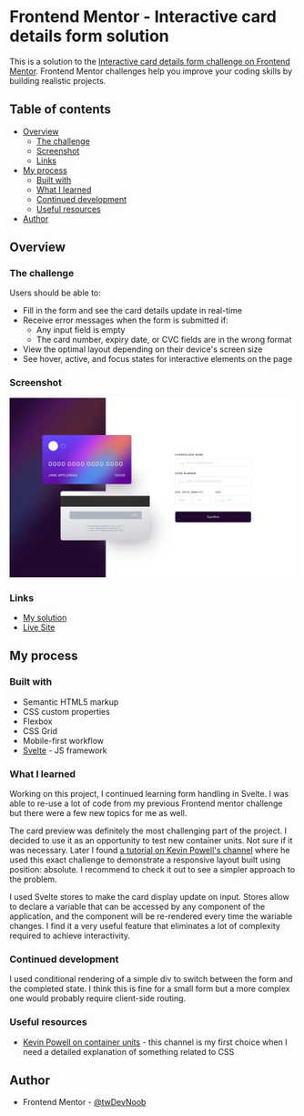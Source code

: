 # Frontend Mentor - Interactive card details form solution

This is a solution to the
[Interactive card details form challenge on Frontend Mentor](https://www.frontendmentor.io/challenges/interactive-card-details-form-XpS8cKZDWw).
Frontend Mentor challenges help you improve your coding skills by building
realistic projects.

## Table of contents

-   [Overview](#overview)
    -   [The challenge](#the-challenge)
    -   [Screenshot](#screenshot)
    -   [Links](#links)
-   [My process](#my-process)
    -   [Built with](#built-with)
    -   [What I learned](#what-i-learned)
    -   [Continued development](#continued-development)
    -   [Useful resources](#useful-resources)
-   [Author](#author)

## Overview

### The challenge

Users should be able to:

-   Fill in the form and see the card details update in real-time
-   Receive error messages when the form is submitted if:
    -   Any input field is empty
    -   The card number, expiry date, or CVC fields are in the wrong format
-   View the optimal layout depending on their device's screen size
-   See hover, active, and focus states for interactive elements on the page

### Screenshot

![](./src/lib/images/screenshot.png)

### Links

-   [My solution](https://github.com/c0dehamster/form-handling-demo-svelte)
-   [Live Site](https://form-handling-demo-svelte.vercel.app/)

## My process

### Built with

-   Semantic HTML5 markup
-   CSS custom properties
-   Flexbox
-   CSS Grid
-   Mobile-first workflow
-   [Svelte](https://svelte.dev/) - JS framework

### What I learned

Working on this project, I continued learning form handling in Svelte. I was
able to re-use a lot of code from my previous Frontend mentor challenge but
there were a few new topics for me as well.

The card preview was definitely the most challenging part of the project. I
decided to use it as an opportunity to test new container units. Not sure if it
was necessary. Later I found
[a tutorial on Kevin Powell's channel](https://youtu.be/H04P5YXVssE) where he
used this exact challenge to demonstrate a responsive layout built using
position: absolute. I recommend to check it out to see a simpler approach to the
problem.

I used Svelte stores to make the card display update on input. Stores allow to
declare a variable that can be accessed by any component of the application, and
the component will be re-rendered every time the wariable changes. I find it a
very useful feature that eliminates a lot of complexity required to achieve
interactivity.

### Continued development

I used conditional rendering of a simple div to switch between the form and the
completed state. I think this is fine for a small form but a more complex one
would probably require client-side routing.

### Useful resources

-   [Kevin Powell on container units](https://youtu.be/ZSaAHb5dRwQ) - this
    channel is my first choice when I need a detailed explanation of something
    related to CSS

## Author

-   Frontend Mentor -
    [@twDevNoob](https://www.frontendmentor.io/profile/twDevNoob)
